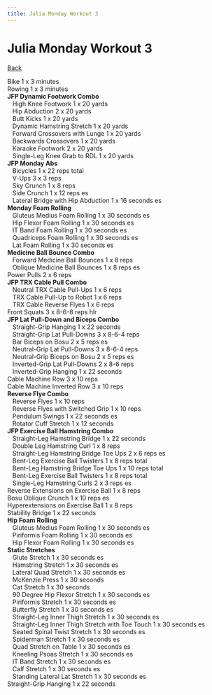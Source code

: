 ```yaml
---
title: Julia Monday Workout 3
---
```


# Julia Monday Workout 3

[Back](./index)

Bike 1 x 3 minutes<br>
Rowing 1 x 3 minutes<br>
**JFP Dynamic Footwork Combo**<br>
&nbsp;&nbsp;&nbsp;High Knee Footwork 1 x 20 yards<br>
&nbsp;&nbsp;&nbsp;Hip Abduction 2 x 20 yards<br>
&nbsp;&nbsp;&nbsp;Butt Kicks 1 x 20 yards<br>
&nbsp;&nbsp;&nbsp;Dynamic Hamstring Stretch 1 x 20 yards<br>
&nbsp;&nbsp;&nbsp;Forward Crossovers with Lunge 1 x 20 yards<br>
&nbsp;&nbsp;&nbsp;Backwards Crossovers 1 x 20 yards<br>
&nbsp;&nbsp;&nbsp;Karaoke Footwork 2 x 20 yards<br>
&nbsp;&nbsp;&nbsp;Single-Leg Knee Grab to RDL 1 x 20 yards<br>
**JFP Monday Abs**<br>
&nbsp;&nbsp;&nbsp;Bicycles 1 x 22 reps total<br>
&nbsp;&nbsp;&nbsp;V-Ups 3 x 3 reps<br>
&nbsp;&nbsp;&nbsp;Sky Crunch 1 x 8 reps<br>
&nbsp;&nbsp;&nbsp;Side Crunch 1 x 12 reps es<br>
&nbsp;&nbsp;&nbsp;Lateral Bridge with Hip Abduction 1 x 16 seconds es<br>
**Monday Foam Rolling**<br>
&nbsp;&nbsp;&nbsp;Gluteus Medius Foam Rolling 1 x 30 seconds es<br>
&nbsp;&nbsp;&nbsp;Hip Flexor Foam Rolling 1 x 30 seconds es<br>
&nbsp;&nbsp;&nbsp;IT Band Foam Rolling 1 x 30 seconds es<br>
&nbsp;&nbsp;&nbsp;Quadriceps Foam Rolling 1 x 30 seconds es<br>
&nbsp;&nbsp;&nbsp;Lat Foam Rolling 1 x 30 seconds es<br>
**Medicine Ball Bounce Combo**<br>
&nbsp;&nbsp;&nbsp;Forward Medicine Ball Bounces 1 x 8 reps<br>
&nbsp;&nbsp;&nbsp;Oblique Medicine Ball Bounces 1 x 8  reps es<br>
Power Pulls 2 x 6 reps<br>
**JFP TRX Cable Pull Combo**<br>
&nbsp;&nbsp;&nbsp;Neutral TRX Cable Pull-Ups 1 x 6 reps<br>
&nbsp;&nbsp;&nbsp;TRX Cable Pull-Up to Robot 1 x 6 reps<br>
&nbsp;&nbsp;&nbsp;TRX Cable Reverse Flyes 1 x 6 reps<br>
Front Squats 3 x 8-6-8 reps hlr<br>
**JFP Lat Pull-Down and Biceps Combo**<br>
&nbsp;&nbsp;&nbsp;Straight-Grip Hanging 1 x 22 seconds<br>
&nbsp;&nbsp;&nbsp;Straight-Grip Lat Pull-Downs 3 x 8-6-4 reps<br>
&nbsp;&nbsp;&nbsp;Bar Biceps on Bosu 2 x 5 reps es<br>
&nbsp;&nbsp;&nbsp;Neutral-Grip Lat Pull-Downs 3 x 8-6-4 reps<br>
&nbsp;&nbsp;&nbsp;Neutral-Grip Biceps on Bosu 2 x 5 reps es<br>
&nbsp;&nbsp;&nbsp;Inverted-Grip Lat Pull-Downs 2 x 8-6 reps<br>
&nbsp;&nbsp;&nbsp;Inverted-Grip Hanging 1 x 22 seconds<br>
Cable Machine Row 3 x 10 reps<br>
Cable Machine Inverted Row 3 x 10 reps<br>
**Reverse Flye Combo**<br>
&nbsp;&nbsp;&nbsp;Reverse Flyes 1 x 10 reps<br>
&nbsp;&nbsp;&nbsp;Reverse Flyes with Switched Grip 1 x 10 reps<br>
&nbsp;&nbsp;&nbsp;Pendulum Swings 1 x 22 seconds es<br>
&nbsp;&nbsp;&nbsp;Rotator Cuff Stretch 1 x 12 seconds<br>
**JFP Exercise Ball Hamstring Combo**<br>
&nbsp;&nbsp;&nbsp;Straight-Leg Hamstring Bridge 1 x 22 seconds<br>
&nbsp;&nbsp;&nbsp;Double Leg Hamstring Curl 1 x 8 reps<br>
&nbsp;&nbsp;&nbsp;Straight-Leg Hamstring Bridge Toe Ups 2 x 6 reps es<br>
&nbsp;&nbsp;&nbsp;Bent-Leg Exercise Ball Twisters 1 x 8 reps total<br>
&nbsp;&nbsp;&nbsp;Bent-Leg Hamstring Bridge Toe Ups 1 x 10 reps total<br>
&nbsp;&nbsp;&nbsp;Bent-Leg Exercise Ball Twisters 1 x 8 reps total<br>
&nbsp;&nbsp;&nbsp;Single-Leg Hamstring Curls 2 x 3 reps es<br>
Reverse Extensions on Exercise Ball 1 x 8 reps<br>
Bosu Oblique Crunch 1 x 10 reps es<br>
Hyperextensions on Exercise Ball 1 x 8 reps<br>
Stability Bridge 1 x 22 seconds<br>
**Hip Foam Rolling**<br>
&nbsp;&nbsp;&nbsp;Gluteus Medius Foam Rolling 1 x 30 seconds es<br>
&nbsp;&nbsp;&nbsp;Piriformis Foam Rolling 1 x 30 seconds es<br>
&nbsp;&nbsp;&nbsp;Hip Flexor Foam Rolling 1 x 30 seconds es<br>
**Static Stretches**<br>
&nbsp;&nbsp;&nbsp;Glute Stretch 1 x 30 seconds es<br>
&nbsp;&nbsp;&nbsp;Hamstring Stretch 1 x 30 seconds es<br>
&nbsp;&nbsp;&nbsp;Lateral Quad Stretch 1 x 30 seconds es<br>
&nbsp;&nbsp;&nbsp;McKenzie Press 1 x 30 seconds<br>
&nbsp;&nbsp;&nbsp;Cat Stretch 1 x 30 seconds<br>
&nbsp;&nbsp;&nbsp;90 Degree Hip Flexor Stretch 1 x 30 seconds es<br>
&nbsp;&nbsp;&nbsp;Piriformis Stretch 1 x 30 seconds es<br>
&nbsp;&nbsp;&nbsp;Butterfly Stretch 1 x 30 seconds es<br>
&nbsp;&nbsp;&nbsp;Straight-Leg Inner Thigh Stretch 1 x 30 seconds es<br>
&nbsp;&nbsp;&nbsp;Straight-Leg Inner Thigh Stretch with Toe Touch 1 x 30 seconds es<br>
&nbsp;&nbsp;&nbsp;Seated Spinal Twist Stretch 1 x 30 seconds es<br>
&nbsp;&nbsp;&nbsp;Spiderman Stretch 1 x 30 seconds es<br>
&nbsp;&nbsp;&nbsp;Quad Stretch on Table 1 x 30 seconds es<br>
&nbsp;&nbsp;&nbsp;Kneeling Psoas Stretch 1 x 30 seconds es<br>
&nbsp;&nbsp;&nbsp;IT Band Stretch 1 x 30 seconds es<br>
&nbsp;&nbsp;&nbsp;Calf Stretch 1 x 30 seconds es<br>
&nbsp;&nbsp;&nbsp;Standing Lateral Lat Stretch 1 x 30 seconds es<br>
Straight-Grip Hanging 1 x 22 seconds<br>
